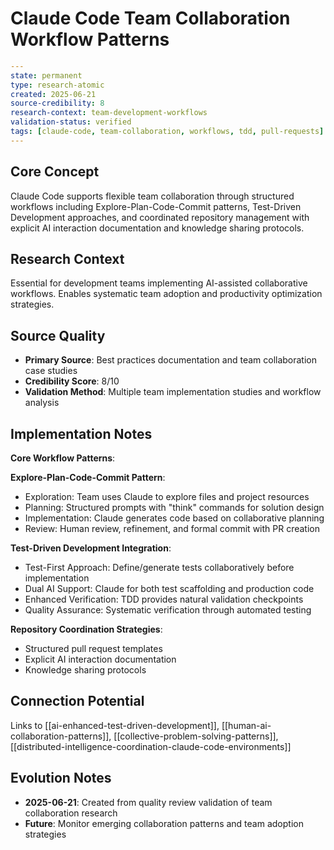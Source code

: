 # Claude Code Team Collaboration Workflow Patterns

```yaml
---
state: permanent
type: research-atomic
created: 2025-06-21
source-credibility: 8
research-context: team-development-workflows
validation-status: verified
tags: [claude-code, team-collaboration, workflows, tdd, pull-requests]
---
```

## Core Concept

Claude Code supports flexible team collaboration through structured workflows including Explore-Plan-Code-Commit patterns, Test-Driven Development approaches, and coordinated repository management with explicit AI interaction documentation and knowledge sharing protocols.

## Research Context

Essential for development teams implementing AI-assisted collaborative workflows. Enables systematic team adoption and productivity optimization strategies.

## Source Quality

- **Primary Source**: Best practices documentation and team collaboration case studies
- **Credibility Score**: 8/10
- **Validation Method**: Multiple team implementation studies and workflow analysis

## Implementation Notes

**Core Workflow Patterns**:

**Explore-Plan-Code-Commit Pattern**:
- Exploration: Team uses Claude to explore files and project resources
- Planning: Structured prompts with "think" commands for solution design
- Implementation: Claude generates code based on collaborative planning
- Review: Human review, refinement, and formal commit with PR creation

**Test-Driven Development Integration**:
- Test-First Approach: Define/generate tests collaboratively before implementation
- Dual AI Support: Claude for both test scaffolding and production code
- Enhanced Verification: TDD provides natural validation checkpoints
- Quality Assurance: Systematic verification through automated testing

**Repository Coordination Strategies**:
- Structured pull request templates
- Explicit AI interaction documentation
- Knowledge sharing protocols

## Connection Potential

Links to [[ai-enhanced-test-driven-development]], [[human-ai-collaboration-patterns]], [[collective-problem-solving-patterns]], [[distributed-intelligence-coordination-claude-code-environments]]

## Evolution Notes

- **2025-06-21**: Created from quality review validation of team collaboration research
- **Future**: Monitor emerging collaboration patterns and team adoption strategies